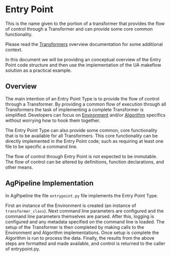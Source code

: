 # Entry Point

This is the name given to the portion of a transformer that provides the flow of control through a Transformer and can provide some core common functionality.

Please read the [Transformers](https://agpipeline.github.io/transformers/transformers) overview documentation for some additional context.

In this document we will be providing an conceptual overview of the Entry Point code structure and then use the implementation of the UA makeflow solution as a practical example.

## Overview
The main intention of an Entry Point Type is to provide the flow of control through a Transformer.
By providing a common flow of execution through all Transformers the task of implementing a complete Transformer is simplified.
Developers can focus on [Environment](https://agpipeline.github.io/transformers/environment) and/or [Algorithm](https://agpipeline.github.io/transformers/algorithm) specifics without worrying how to hook them together.

The Entry Point Type can also provide some common, core functionality that is to be available for all Transformers.
This core functionality can be directly implemented in the Entry Point code; such as requiring at least one file to be specific a command line.

The flow of control through Entry Point is not expected to be immutable.
The flow of control can be altered by definitions, function declarations, and other means.

## AgPipeline Implementation

In AgPipeline the file `entrypoint.py` file implements the Entry Point Type.

First an instance of the Environment is created (an instance of `transformer_class`).
Next command line parameters are configured and the command line parameters themselves are parsed.
After this, logging is configured and any metadata specified on the command line is loaded.
The setup of the Transformer is then completed by making calls to the Environment and Algorithm implementations.
Once setup is complete the Algorithm is run to process the data.
Finally, the results from the above steps are formatted and made available, and control is returned to the caller of entrypoint.py.
